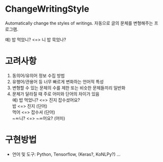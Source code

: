 # ChangeWritingStyle
Automatically change the styles of writings.
자동으로 글의 문체를 변형해주는 프로그램.

예) 밥 먹었니? <=> 니 밥 묵었나?

# 고려사항
1. 동의어/유의어 정보 수집 방법
2. 유행어/관용어 등 너무 빠르게 변화하는 언어적 특성
3. 변형할 수 있는 문체의 수를 제한 또는 비슷한 문체들끼리 일반화
4. 문체가 달라질 때 주로 어미와 단어의 차이가 있음 <br/>
  예) 밥 먹었니? <=> 진지 잡수셨어요?<br/>
        밥 <=> 진지 (단어)<br/>
        먹어 <=> 잡수셔 (단어)<br/>
        ~ㅆ니? <=> ~ㅆ어요? (어미)
  
# 구현방법
* 언어 및 도구: Python, Tensorflow, (Keras?, KoNLPy?)
...
